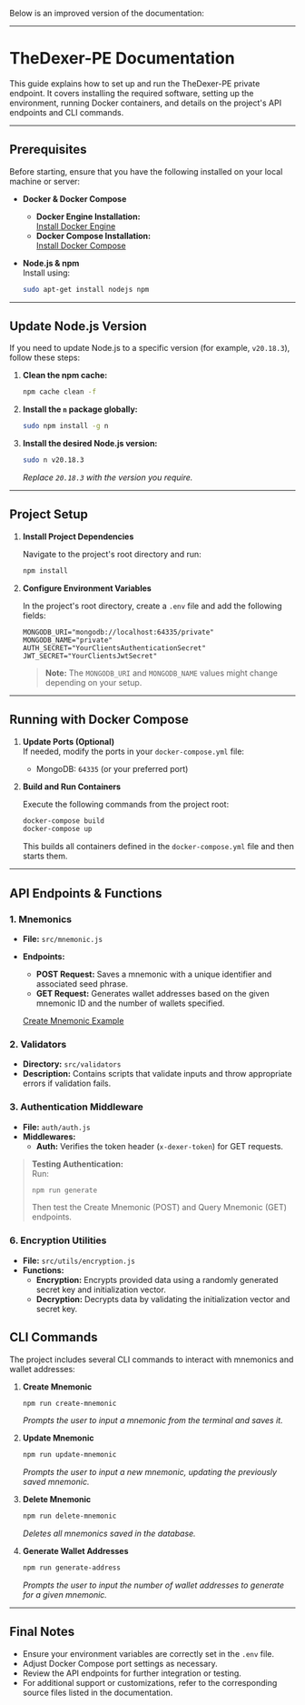 Below is an improved version of the documentation:

---

# TheDexer-PE Documentation

This guide explains how to set up and run the TheDexer-PE private endpoint. It covers installing the required software, setting up the environment, running Docker containers, and details on the project's API endpoints and CLI commands.

---

## Prerequisites

Before starting, ensure that you have the following installed on your local machine or server:

- **Docker & Docker Compose**  
  - **Docker Engine Installation:**  
    [Install Docker Engine](https://docs.docker.com/engine/install/)
  - **Docker Compose Installation:**  
    [Install Docker Compose](https://docs.docker.com/compose/install/)

- **Node.js & npm**  
  Install using:
  ```bash
  sudo apt-get install nodejs npm
  ```

---

## Update Node.js Version

If you need to update Node.js to a specific version (for example, `v20.18.3`), follow these steps:

1. **Clean the npm cache:**
   ```bash
   npm cache clean -f
   ```
2. **Install the `n` package globally:**
   ```bash
   sudo npm install -g n
   ```
3. **Install the desired Node.js version:**
   ```bash
   sudo n v20.18.3
   ```
   _Replace `20.18.3` with the version you require._

---

## Project Setup

1. **Install Project Dependencies**

   Navigate to the project's root directory and run:
   ```bash
   npm install
   ```

2. **Configure Environment Variables**

   In the project's root directory, create a `.env` file and add the following fields:
   ```dotenv
   MONGODB_URI="mongodb://localhost:64335/private"
   MONGODB_NAME="private"
   AUTH_SECRET="YourClientsAuthenticationSecret"
   JWT_SECRET="YourClientsJwtSecret"
   ```
   > **Note:** The `MONGODB_URI` and `MONGODB_NAME` values might change depending on your setup.

---

## Running with Docker Compose

1. **Update Ports (Optional)**  
   If needed, modify the ports in your `docker-compose.yml` file:
   - MongoDB: `64335` (or your preferred port)

2. **Build and Run Containers**

   Execute the following commands from the project root:
   ```bash
   docker-compose build
   docker-compose up
   ```
   This builds all containers defined in the `docker-compose.yml` file and then starts them.

---

## API Endpoints & Functions

### 1. Mnemonics
- **File:** `src/mnemonic.js`  
- **Endpoints:**
  - **POST Request:** Saves a mnemonic with a unique identifier and associated seed phrase.
  - **GET Request:** Generates wallet addresses based on the given mnemonic ID and the number of wallets specified.
  
  [Create Mnemonic Example](https://user-images.githubusercontent.com/23663250/190505933-fe28e642-927b-48db-9ded-625197519db5.png)

### 2. Validators
- **Directory:** `src/validators`  
- **Description:** Contains scripts that validate inputs and throw appropriate errors if validation fails.

### 3. Authentication Middleware
- **File:** `auth/auth.js`  
- **Middlewares:**
  - **Auth:** Verifies the token header (`x-dexer-token`) for GET requests.

> **Testing Authentication:**  
> Run:
> ```bash
> npm run generate
> ```
> Then test the Create Mnemonic (POST) and Query Mnemonic (GET) endpoints.

### 6. Encryption Utilities
- **File:** `src/utils/encryption.js`  
- **Functions:**
  - **Encryption:** Encrypts provided data using a randomly generated secret key and initialization vector.
  - **Decryption:** Decrypts data by validating the initialization vector and secret key.

## CLI Commands

The project includes several CLI commands to interact with mnemonics and wallet addresses:

1. **Create Mnemonic**
   ```bash
   npm run create-mnemonic
   ```
   _Prompts the user to input a mnemonic from the terminal and saves it._

2. **Update Mnemonic**
   ```bash
   npm run update-mnemonic
   ```
   _Prompts the user to input a new mnemonic, updating the previously saved mnemonic._

3. **Delete Mnemonic**
   ```bash
   npm run delete-mnemonic
   ```
   _Deletes all mnemonics saved in the database._

4. **Generate Wallet Addresses**
   ```bash
   npm run generate-address
   ```
   _Prompts the user to input the number of wallet addresses to generate for a given mnemonic._

---

## Final Notes

- Ensure your environment variables are correctly set in the `.env` file.
- Adjust Docker Compose port settings as necessary.
- Review the API endpoints for further integration or testing.
- For additional support or customizations, refer to the corresponding source files listed in the documentation.